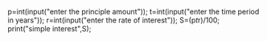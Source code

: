 p=int(input("enter the principle amount"));
t=int(input("enter the time period in years"));
r=int(input("enter the rate of interest"));
S=(p*t*r)/100;
print("simple interest",S);
